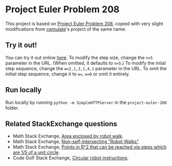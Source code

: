 # Project Euler Problem 208

This project is based on [Project Euler Problem 208](https://projecteuler.net/index.php?section=problems&id=208), 
copied with very slight modifications from [cemulate](https://github.com/cemulate/project-euler-208)'s project of the same name.

## Try it out!
You can try it out online [here](https://peterkagey.github.io/project-euler-208/?n=5&w=2,1,3,1,4,1). 
To modify the step size, change the `n=5` parameter in the URL. (When omitted, it defaults to `n=5`.)
To modify the intial step sequence, change the `w=2,1,3,1,4,1` parameter in the URL. 
To omit the initial step sequence, change it to `w=`, `w=0` or omit it entirely.

## Run locally
Run locally by running `python -m SimpleHTTPServer` in the `project-euler-208` folder.

## Related StackExchange questions
- Math Stack Exchange, [Area enclosed by robot walk](https://math.stackexchange.com/q/2771081/121988).
- Math Stack Exchange, [Non-self-intersecting “Robot Walks”](https://math.stackexchange.com/q/2767118/121988).
- Math Stack Exchange, [Points in R^2 that can be reached via steps which are 1/5 of a unit circle](https://math.stackexchange.com/q/3331450/121988).
- Code Golf Stack Exchange, [Circular robot instructions](https://codegolf.stackexchange.com/q/196399/53884).

